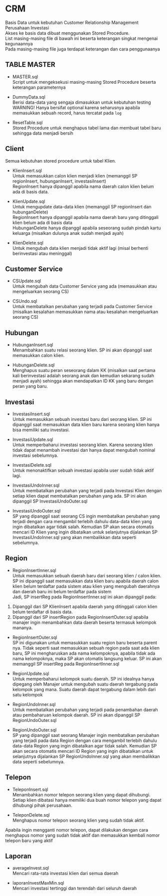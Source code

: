 # CRM
Basis Data untuk kebutuhan Customer Relationship Management Perusahaan Investasi <br>
Akses ke basis data dibuat menggunakan Stored Procedure. <br>
List masing-masing file di bawah ini beserta keterangan singkat mengenai kegunaannya <br>
Pada masing-masing file juga terdapat keterangan dan cara penggunaanya <br>

## TABLE MASTER
- MASTER.sql <br>
Script untuk mengeksekusi masing-masing Stored Procedure beserta keterangan parameternya <br>

- DummyData.sql <br>
Berisi data-data yang sengaja dimasukkan untuk kebutuhan testing <br>
WARNING! Hanya bersifat optional karena seharusnya apabila memasukkan sebuah record, harus tercatat pada `log` <br>

- ResetTable.sql <br>
Stored Procedure untuk menghapus tabel lama dan membuat tabel baru sehingga data menjadi bersih

## Client
Semua kebutuhan stored procedure untuk tabel Klien. <br>
- KlienInsert.sql <br>
Untuk memasukkan calon klien menjadi klien (memanggil SP regionInsert, hubunganInsert, investasiInsert) <br>
RegionInsert hanya dipanggil apabila nama daerah calon klien belum ada di basis data. <br>

- KlienUpdate.sql <br>
Untuk mengupdate data-data klien (memanggil SP regionInsert dan hubunganDelete) <br>
RegionInsert hanya dipanggil apabila nama daerah baru yang ditinggali klien belum ada di basis data <br>
HubunganDelete hanya dipanggil apabila seseorang sudah pindah kartu keluarga (misalkan dulunya anak sudah menjadi ayah) <br>

- KlienDelete.sql <br>
Untuk mengubah data klien menjadi tidak aktif lagi (misal berhenti berinvestasi atau meninggal) <br>

## Customer Service
- CSUpdate.sql <br>
Untuk mengubah data Customer Service yang ada (memasukkan atau mengeluarkan seorang CS) <br>

- CSUndo.sql <br>
Untuk membatalkan perubahan yang terjadi pada Customer Service (misalkan kesalahan memasukkan nama atau kesalahan mengeluarkan seorang CS)

## Hubungan
- HubunganInsert.sql <br>
Menambahkan suatu relasi seorang klien. SP ini akan dipanggil saat memasukkan calon klien. <br>

- HubunganDelete.sql <br>
Menghapus suatu peran seseorang dalam KK (misalkan saat pertama kali berinvestasi adalah seorang anak dan kemudian sekarang sudah menjadi ayah) sehingga akan mendapatkan ID KK yang baru dengan peran yang baru.

## Investasi
- InvestasiInsert.sql <br>
Untuk memasukkan sebuah investasi baru dari seorang klien. SP ini dipanggil saat memasukkan data klien baru karena seorang klien hanya bisa memiliki satu investasi. <br>

- InvestasiUpdate.sql <br>
Untuk memperbaharui investasi seorang klien. Karena seorang klien tidak dapat menambah investasi dan hanya dapat mengubah nominal investasi sebelumnya. <br>

- InvestasiDelete.sql <br>
Untuk menonaktifkan sebuah investasi apabila user sudah tidak aktif lagi. <br>

- InvestasiUndoInner.sql <br>
Untuk membatalkan perubahan yang terjadi pada Investasi Klien dengan setiap klien dapat membatalkan perubahan yang ada. SP ini akan dipanggil SP InvestasiUndoOuter.sql <br>

- InvestasiUndoOuter.sql <br>
SP yang dipanggil saat seorang CS ingin membatalkan perubahan yang terjadi dengan cara mengambil terlebih dahulu data-data klien yang ingin dibatalkan agar tidak salah. Kemudian SP akan secara otomatis mencari ID Klien yang ingin dibatalkan untuk selanjutnya dijalankan SP InvestasiUndoInner.sql yang akan membalikkan data seperti sebelumnya.

## Region
- RegionInsertInner.sql <br>
Untuk memasukkan sebuah daerah baru dari seorang klien / calon klien. SP ini dipanggil saat memasukkan data klien baru apabila daerah calon klien belum terdaftar pada sistem atau klien yang mengubah daerahnya dan daerah baru ini belum terdaftar pada sistem <br>
Jadi, SP insertReg pada RegionInsertInner.sql ini akan dipanggil pada: <br>
1. Dipanggil dari SP KlienInsert apabila daerah yang ditinggali calon klien belum terdaftar di basis data. <br>
2. Dipanggil dari SP insertRegion pada RegionInsertOuter.sql apabila manajer ingin menambahkan data daerah beserta termasuk kelompok mananya.

- RegionInsertOuter.sql <br>
SP ini digunakan untuk memasukkan suatu region baru beserta parent nya. Tidak seperti saat memasukkan sebuah region pada saat ada klien baru, SP ini mengharuskan ada nama kelompoknya, apabila tidak ada nama kelompoknya, maka SP akan otomatis langsung keluar. SP ini akan memanggil SP insertReg pada RegionInsertInner.sql

- RegionUpdate.sql <br>
Untuk memperbaharui kelompok suatu daerah. SP ini idealnya hanya dipegang oleh Manajer untuk mengubah suatu daerah tergabung pada kelompok yang mana. Suatu daerah dapat tergabung dalam lebih dari satu kelompok <br>

- RegionUndoInner.sql <br>
Untuk membatalkan perubahan yang terjadi pada penambahan daerah atau pembaharuan kelompok daerah. SP ini akan dipanggil SP RegionUndoOuter.sql <br>

- RegionUndoOuter.sql <br>
SP yang dipanggil saat seorang Manajer ingin membatalkan perubahan yang terjadi pada data Region dengan cara mengambil terlebih dahulu data-data Region yang ingin dibatalkan agar tidak salah. Kemudian SP akan secara otomatis mencari ID Region yang ingin dibatalkan untuk selanjutnya dijalankan SP RegionUndoInner.sql yang akan membalikkan data seperti sebelumnya.

## Telepon
- TeleponInsert.sql <br>
Menambahkan nomor telepon seorang klien yang dapat dihubungi. Setiap klien dibatasi hanya memiliki dua buah nomor telepon yang dapat dihubungi pihak perusahaan. <br>

- TeleponDelete.sql <br>
Menghapus nomor telepon seorang klien yang sudah tidak aktif. <br>

Apabila ingin mengganti nomor telepon, dapat dilakukan dengan cara menghapus nomor yang sudah tidak aktif dan memasukkan kembali nomor telepon baru yang aktif

## Laporan
- averageInvest.sql <br>
Mencari rata-rata investasi klien dari semua daerah <br>

- laporanInvestMaxMin.sql <br>
Mencari investasi tertinggi dan terendah dari seluruh daerah